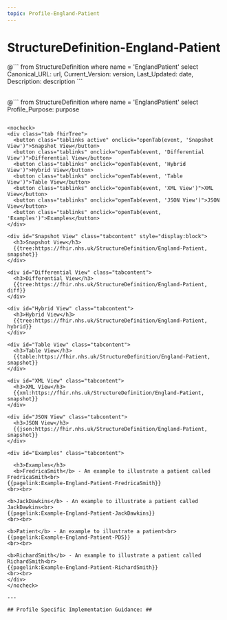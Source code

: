 ```yaml
---
topic: Profile-England-Patient
---
```


# StructureDefinition-England-Patient

<div id="transpose">
@```
from
	StructureDefinition
where
	name = 'EnglandPatient'
select
	Canonical_URL: url,
  Current_Version: version,
  Last_Updated: date,
	Description: description
```
</div>
<br>

@```
from
	StructureDefinition
where
	name = 'EnglandPatient'
select
	Profile_Purpose: purpose
```

<nocheck>
<div class="tab fhirTree">
  <button class="tablinks active" onclick="openTab(event, 'Snapshot View')">Snapshot View</button>
  <button class="tablinks" onclick="openTab(event, 'Differential View')">Differential View</button>
  <button class="tablinks" onclick="openTab(event, 'Hybrid View')">Hybrid View</button>
  <button class="tablinks" onclick="openTab(event, 'Table View')">Table View</button>
  <button class="tablinks" onclick="openTab(event, 'XML View')">XML View</button>
  <button class="tablinks" onclick="openTab(event, 'JSON View')">JSON View</button>
  <button class="tablinks" onclick="openTab(event, 'Examples')">Examples</button>
</div>

<div id="Snapshot View" class="tabcontent" style="display:block">
  <h3>Snapshot View</h3>
  {{tree:https://fhir.nhs.uk/StructureDefinition/England-Patient, snapshot}}
</div>

<div id="Differential View" class="tabcontent">
  <h3>Differential View</h3>
  {{tree:https://fhir.nhs.uk/StructureDefinition/England-Patient, diff}}
</div>

<div id="Hybrid View" class="tabcontent">
  <h3>Hybrid View</h3>
  {{tree:https://fhir.nhs.uk/StructureDefinition/England-Patient, hybrid}}
</div>

<div id="Table View" class="tabcontent">
  <h3>Table View</h3>
  {{table:https://fhir.nhs.uk/StructureDefinition/England-Patient, snapshot}}
</div>

<div id="XML View" class="tabcontent">
  <h3>XML View</h3>
  {{xml:https://fhir.nhs.uk/StructureDefinition/England-Patient, snapshot}}
</div>

<div id="JSON View" class="tabcontent">
  <h3>JSON View</h3>
  {{json:https://fhir.nhs.uk/StructureDefinition/England-Patient, snapshot}}
</div>

<div id="Examples" class="tabcontent">

  <h3>Examples</h3>
  <b>FredricaSmith</b> - An example to illustrate a patient called FredricaSmith<br>
{{pagelink:Example-England-Patient-FredricaSmith}}
<br><br>

<b>JackDawkins</b> - An example to illustrate a patient called JackDawkins<br>
{{pagelink:Example-England-Patient-JackDawkins}}
<br><br>

<b>Patient</b> - An example to illustrate a patient<br>
{{pagelink:Example-England-Patient-PDS}}
<br><br>

<b>RichardSmith</b> - An example to illustrate a patient called RichardSmith<br>
{{pagelink:Example-England-Patient-RichardSmith}}
<br><br>
</div>
</nocheck>

---

## Profile Specific Implementation Guidance: ##

